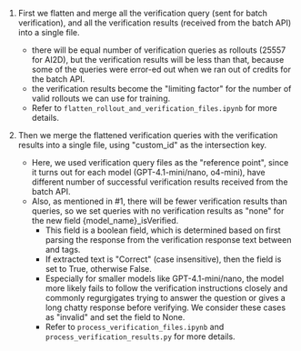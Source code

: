 1. First we flatten and merge all the verification query (sent for batch verification), and all the verification results (received from the batch API) into a single file.
    - there will be equal number of verification queries as rollouts (25557 for AI2D), but the verification results will be less than that, because some of the queries were error-ed out when we ran out of credits for the batch API.
    - the verification results become the "limiting factor" for the number of valid rollouts we can use for training.
    - Refer to ```flatten_rollout_and_verification_files.ipynb``` for more details.

2. Then we merge the flattened verification queries with the verification results into a single file, using "custom_id" as the intersection key.
    - Here, we used verification query files as the "reference point", since it turns out for each model (GPT-4.1-mini/nano, o4-mini), have different number of successful verification results received from the batch API.
    - Also, as mentioned in #1, there will be fewer verification results than queries, so we set queries with no verification results as "none" for the new field {model_name}_isVerified.
        - This field is a boolean field, which is determined based on first parsing the response from the verification response text between <conclusion> and </conclusion> tags.
        - If extracted text is "Correct" (case insensitive), then the field is set to True, otherwise False.
        - Especially for smaller models like GPT-4.1-mini/nano, the model more likely fails to follow the verification instructions closely and commonly regurgigates trying to answer the question or gives a long chatty response before verifying. We consider these cases as "invalid" and set the field to None. 
        - Refer to ```process_verification_files.ipynb``` and ```process_verification_results.py``` for more details.


